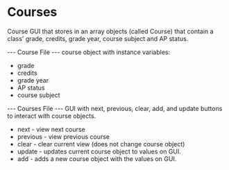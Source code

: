 # Courses
Course GUI that stores in an array objects (called Course) that contain a class' grade, credits, grade year, course subject and AP status. 

--- Course File ---
course object with instance variables:
- grade
- credits
- grade year
- AP status
- course subject


--- Courses File ---
GUI with next, previous, clear, add, and update buttons to interact with course objects. 

- next - view next course
- previous - view previous course
- clear - clear current view (does not change course object) 
- update - updates current course object to values on GUI. 
- add - adds a new course object with the values on GUI.
